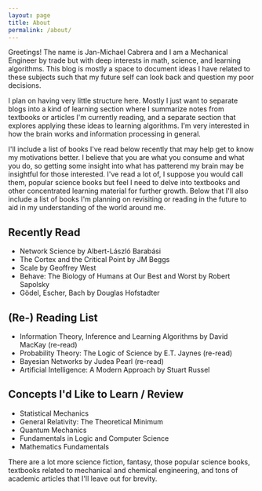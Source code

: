 ```yaml
---
layout: page
title: About
permalink: /about/
---
```


Greetings! The name is Jan-Michael Cabrera and I am a Mechanical Engineer by trade but with deep interests in math, science, and learning algorithms. This blog is mostly a space to document ideas I have related to these subjects such that my future self can look back and question my poor decisions.

I plan on having very little structure here. Mostly I just want to separate blogs into a kind of learning section where I summarize notes from textbooks or articles I'm currently reading, and a separate section that explores applying these ideas to learning algorithms. I'm very interested in how the brain works and information processing in general. 

I'll include a list of books I've read below recently that may help get to know my motivations better. I believe that you are what you consume and what you do, so getting some insight into what has patterend my brain may be insightful for those interested. I've read a lot of, I suppose you would call them, popular science books but feel I need to delve into textbooks and other concentrated learning material for further growth. Below that I'll also include a list of books I'm planning on revisiting or reading in the future to aid in my understanding of the world around me.

## Recently Read
- Network Science by Albert-László Barabási
- The Cortex and the Critical Point by JM Beggs
- Scale by Geoffrey West
- Behave: The Biology of Humans at Our Best and Worst by Robert Sapolsky
- Gödel, Escher, Bach by Douglas Hofstadter

## (Re-) Reading List
- Information Theory, Inference and Learning Algorithms by David MacKay (re-read)
- Probability Theory: The Logic of Science by E.T. Jaynes (re-read)
- Bayesian Networks by Judea Pearl (re-read)
- Artificial Intelligence: A Modern Approach by Stuart Russel

## Concepts I'd Like to Learn / Review
- Statistical Mechanics
- General Relativity: The Theoretical Minimum
- Quantum Mechanics
- Fundamentals in Logic and Computer Science
- Mathematics Fundamentals

There are a lot more science fiction, fantasy, those popular science books, textbooks related to mechanical and chemical engineering, and tons of academic articles that I'll leave out for brevity.